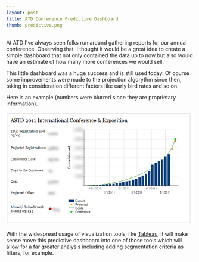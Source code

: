 ```yaml
---
layout: post
title: ATD Conference Predictive Dashboard
thumb: predictive.png
---
```

At ATD I've always seen folks run around gathering reports for our
annual conference. Observing that, I thought it would be a great idea
to create a simple dashboard that not only contained the data up to now
but also would have an estimate of how many more conferences we would sell.

This little dashboard was a huge success and is still used today. Of course
some improvements were made to the projection algorythm since then, taking
in consideration different factors like early bird rates and so on.

Here is an example (numbers were blurred since they are proprietary information).

![Conference Predictive Dashboard](/public/predictive-nocomments.png)

With the widespread usage of visualization tools, like [Tableau](http://www.tableau.com),
it will make sense move this predictive dashboard into one of those tools
which will allow for a far greater analysis including adding segmentation criteria
as filters, for example.
